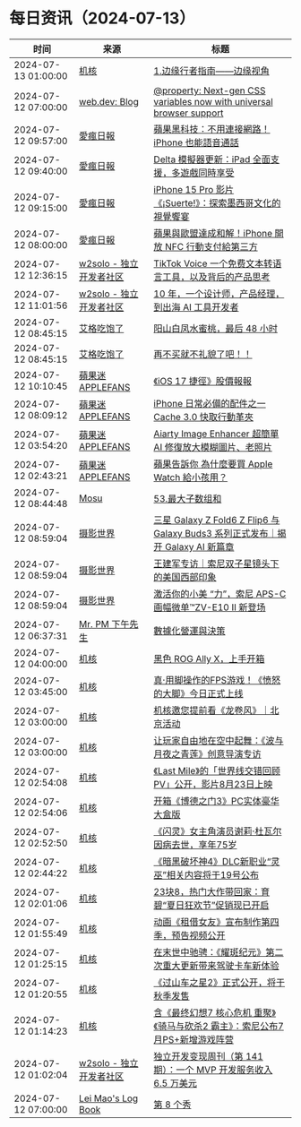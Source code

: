 ﻿# 每日资讯（2024-07-13）

|时间|来源|标题|
|---|---|---|
|2024-07-13 01:00:00|[机核](https://www.gcores.com/rss)|[1.边缘行者指南——边缘视角](https://www.gcores.com/articles/184901)|
|2024-07-12 07:00:00|[web.dev: Blog](https://web.dev/feed.xml)|[@property: Next-gen CSS variables now with universal browser support](https://web.dev/blog/at-property-baseline?hl=en)|
|2024-07-12 09:57:00|[愛瘋日報](http://www.iphonetaiwan.org/feeds/posts/default)|[蘋果黑科技：不用連接網路！iPhone 也能語音通話](https://www.iphonetaiwan.org/2024/07/apple-iphone-no-network-voice-call.html)|
|2024-07-12 09:40:00|[愛瘋日報](http://www.iphonetaiwan.org/feeds/posts/default)|[Delta 模擬器更新：iPad 全面支援，多遊戲同時享受](https://www.iphonetaiwan.org/2024/07/delta-simulator-update-ipad.html)|
|2024-07-12 09:15:00|[愛瘋日報](http://www.iphonetaiwan.org/feeds/posts/default)|[iPhone 15 Pro 影片《¡Suerte!》：探索墨西哥文化的視覺饗宴](https://www.iphonetaiwan.org/2024/07/iphone-15-pro-suerte-mexican-culture.html)|
|2024-07-12 08:00:00|[愛瘋日報](http://www.iphonetaiwan.org/feeds/posts/default)|[蘋果與歐盟達成和解！iPhone 開放 NFC 行動支付給第三方](https://www.iphonetaiwan.org/2024/07/iphone-nfc-eu.html)|
|2024-07-12 12:36:15|[w2solo - 独立开发者社区](https://w2solo.com/topics/feed)|[TikTok Voice 一个免费文本转语言工具，以及背后的产品思考](https://w2solo.com/topics/4763)|
|2024-07-12 11:01:56|[w2solo - 独立开发者社区](https://w2solo.com/topics/feed)|[10 年，一个设计师，产品经理，到出海 AI 工具开发者](https://w2solo.com/topics/4762)|
|2024-07-12 08:45:15|[艾格吃饱了](https://feedpress.me/wx-aigechibaole)|[阳山白凤水蜜桃，最后 48 小时](http://mp.weixin.qq.com/s?__biz=MjM5NTYxODQyMA%3D%3D&mid=2653456064&idx=2&sn=5e6e44c56b7d0d30d0c4e2e291f92fb1)|
|2024-07-12 08:45:15|[艾格吃饱了](https://feedpress.me/wx-aigechibaole)|[再不买就不礼貌了吧！！](http://mp.weixin.qq.com/s?__biz=MjM5NTYxODQyMA%3D%3D&mid=2653456064&idx=1&sn=43f3fc4bdaee26e618ca9c218d393f02)|
|2024-07-12 10:10:45|[蘋果迷 APPLEFANS](https://applefans.today/feed/)|[《iOS 17 捷徑》股價報報](https://applefans.today/2024-ios-17-shortcuts-stock-price/)|
|2024-07-12 08:09:12|[蘋果迷 APPLEFANS](https://applefans.today/feed/)|[iPhone 日常必備的配件之一 Cache 3.0 快取行動革夾](https://applefans.today/2024-07-zenlet-cache3-reviews/)|
|2024-07-12 03:54:20|[蘋果迷 APPLEFANS](https://applefans.today/feed/)|[Aiarty Image Enhancer 超簡單 AI 修復放大模糊圖片、老照片](https://applefans.today/2024-07-aiarty-image-enhancer/)|
|2024-07-12 02:43:21|[蘋果迷 APPLEFANS](https://applefans.today/feed/)|[蘋果告訴你 為什麼要買 Apple Watch 給小孩用？](https://applefans.today/2024-07-apple-watch-for-kids/)|
|2024-07-12 08:44:48|[Mosu](https://www.mosuzi.com/atom.xml)|[53.最大子数组和](https://mosuzi.com/docs/tech/leetcode/50-max-sub-array-sum/)|
|2024-07-12 08:59:04|[摄影世界](https://feedx.net/rss/photoworld.xml)|[三星 Galaxy Z Fold6 Z Flip6 与 Galaxy Buds3 系列正式发布｜揭开 Galaxy AI 新篇章](https://www.photoworld.com.cn/post/177153)|
|2024-07-12 08:59:04|[摄影世界](https://feedx.net/rss/photoworld.xml)|[王建军专访｜索尼双子星镜头下的美国西部印象](https://www.photoworld.com.cn/post/177163)|
|2024-07-12 08:59:04|[摄影世界](https://feedx.net/rss/photoworld.xml)|[激活你的小美 “力”，索尼 APS-C 画幅微单&#x2122;ZV-E10 II 新登场](https://www.photoworld.com.cn/post/177173)|
|2024-07-12 06:37:31|[Mr. PM 下午先生](http://feeds.feedburner.com/pmmustknow)|[數據化營運與決策](https://mrpm.cc/?p=1673)|
|2024-07-12 04:00:00|[机核](https://www.gcores.com/rss)|[黑色 ROG Ally X，上手开箱](https://www.gcores.com/videos/184871)|
|2024-07-12 03:45:00|[机核](https://www.gcores.com/rss)|[真·用脚操作的FPS游戏！《愤怒的大脚》今日正式上线](https://www.gcores.com/articles/184875)|
|2024-07-12 03:00:00|[机核](https://www.gcores.com/rss)|[机核邀您提前看《龙卷风》｜北京活动](https://www.gcores.com/articles/184830)|
|2024-07-12 03:00:00|[机核](https://www.gcores.com/rss)|[让玩家自由地在空中起舞：《波与月夜之青莲》创意导演专访](https://www.gcores.com/articles/184705)|
|2024-07-12 02:54:08|[机核](https://www.gcores.com/rss)|[《Last Mile》的「世界线交错回顾PV」公开，影片8月23日上映](https://www.gcores.com/articles/184869)|
|2024-07-12 02:54:06|[机核](https://www.gcores.com/rss)|[开箱《博德之门3》PC实体豪华大盒版](https://www.gcores.com/videos/184870)|
|2024-07-12 02:52:50|[机核](https://www.gcores.com/rss)|[《闪灵》女主角演员谢莉·杜瓦尔因病去世，享年75岁](https://www.gcores.com/articles/184868)|
|2024-07-12 02:44:22|[机核](https://www.gcores.com/rss)|[《暗黑破坏神4》DLC新职业“灵巫”相关内容将于19号公布](https://www.gcores.com/articles/184866)|
|2024-07-12 02:01:06|[机核](https://www.gcores.com/rss)|[23块8，热门大作带回家：育碧“夏日狂欢节”促销现已开启](https://www.gcores.com/articles/184865)|
|2024-07-12 01:55:49|[机核](https://www.gcores.com/rss)|[动画《租借女友》宣布制作第四季，预告视频公开](https://www.gcores.com/articles/184864)|
|2024-07-12 01:25:15|[机核](https://www.gcores.com/rss)|[在末世中驰骋：《耀斑纪元》第二次重大更新带来驾驶卡车新体验](https://www.gcores.com/articles/184836)|
|2024-07-12 01:20:55|[机核](https://www.gcores.com/rss)|[《过山车之星2》正式公开，将于秋季发售](https://www.gcores.com/articles/184863)|
|2024-07-12 01:14:23|[机核](https://www.gcores.com/rss)|[含《最终幻想7 核心危机 重聚》《骑马与砍杀2 霸主》：索尼公布7月PS+新增游戏阵营](https://www.gcores.com/articles/184862)|
|2024-07-12 01:02:04|[w2solo - 独立开发者社区](https://w2solo.com/topics/feed)|[独立开发变现周刊（第 141 期）：一个 MVP 开发服务收入 6.5 万美元](https://w2solo.com/topics/4761)|
|2024-07-12 07:00:00|[Lei Mao's Log Book](https://leimao.github.io/atom.xml)|[第 8 个秀](https://leimao.github.io/essay/%E7%AC%AC8%E4%B8%AA%E7%A7%80-The-8-Show/)|
